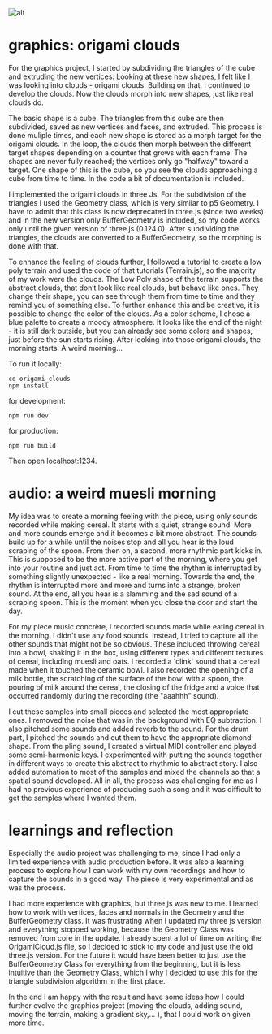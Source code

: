 
![alt](./img/origamiclouds.png)

# graphics: origami clouds

For the graphics project, I started by subdividing the triangles of the cube and extruding the new vertices. Looking at these new shapes, I felt like I was looking into clouds - origami clouds. Building on that, I continued to develop the clouds. Now the clouds morph into new shapes, just like real clouds do.

The basic shape is a cube. The triangles from this cube are then subdivided, saved as new vertices and faces, and extruded. This process is done muliple times, and each new shape is stored as a morph target for the origami clouds. In the loop, the clouds then morph between the different target shapes depending on a counter that grows with each frame.  The shapes are never fully reached; the vertices only go "halfway" toward a target. One shape of this is the cube, so you see the clouds approaching a cube from time to time. In the code a bit of documentation is included.

I implemented the origami clouds in three Js. For the subdivision of the triangles I used the Geometry class, which is very similar to p5 Geometry. I have to admit that this class is now deprecated in three.js (since two weeks) and in the new version only BufferGeometry is included, so my code works only until the given version of three.js (0.124.0). After subdividing the triangles, the clouds are converted to a BufferGeometry, so the morphing is done with that.


To enhance the feeling of clouds further, I followed a tutorial to create a low poly terrain and used the code of that tutorials (Terrain.js), so the majority of my work were the clouds. 
The Low Poly shape of the terrain supports the abstract clouds, that don’t look like real clouds, but behave like ones. They change their shape, you can see through them from time to time and they remind you of something else. To further enhance this and be creative, it is possible to change the color of the clouds. As a color scheme, I chose a blue palette to create a moody atmosphere. It looks like the end of the night - it is still dark outside, but you can already see some colors and shapes, just before the sun starts rising. After looking into those origami clouds, the morning starts. A weird morning... 

To run it locally: 
```
cd origami_clouds
npm install
```
for development:
```
npm run dev` 
```
for production:
```
npm run build
```

Then open localhost:1234.


# audio: a weird muesli morning

My idea was to create a morning feeling with the piece, using only sounds recorded while making cereal. It starts with a quiet, strange sound. More and more sounds emerge and it becomes a bit more abstract. The sounds build up for a while until the noises stop and all you hear is the loud scraping of the spoon. From then on, a second, more rhythmic part kicks in. This is supposed to be the more active part of the morning, where you get into your routine and just act. From time to time the rhythm is interrupted by something slightly unexpected - like a real morning. Towards the end, the rhythm is interrupted more and more and turns into a strange, broken sound. At the end, all you hear is a slamming and the sad sound of a scraping spoon. This is the moment when you close the door and start the day.

For my piece music concrète, I recorded sounds made while eating cereal in the morning. I didn't use any food sounds. Instead, I tried to capture all the other sounds that might not be so obvious. These included throwing cereal into a bowl, shaking it in the box, using different types and different textures of cereal, including muesli and oats. I recorded a 'clink' sound that a cereal made when it touched the ceramic bowl. I also recorded the opening of a milk bottle, the scratching of the surface of the bowl with a spoon, the pouring of milk around the cereal, the closing of the fridge and a voice that occurred randomly during the recording (the "aaahhh" sound).

I cut these samples into small pieces and selected the most appropriate ones. I removed the noise that was in the background with EQ subtraction. I also pitched some sounds and added reverb to the sound. For the drum part, I pitched the sounds and cut them to have the appropriate diamond shape. From the pling sound, I created a virtual MIDI controller and played some semi-harmonic keys. I experimented with putting the sounds together in different ways to create this abstract to rhythmic to abstract story. I also added automation to most of the samples and mixed the channels so that a spatial sound developed. All in all, the process was challenging for me as I had no previous experience of producing such a song and it was difficult to get the samples where I wanted them.

# learnings and reflection


Especially the audio project was challenging to me, since I had only a limited experience with audio production before. It was also a learning process to explore how I can work with my own recordings and how to capture the sounds in a good way. The piece is very experimental and as was the process. 

I had more experience with graphics, but three.js was new to me. I learned how to work with vertices, faces and normals in the Geometry and the BufferGeometry class. It was frustrating when I updated my three js version and everything stopped working, because the Geometry Class was removed from core in the update. I already spent a lot of time on writing the OrigamiCloud.js file, so I decided to stick to my code and just use the old three.js version. For the future it would have been better to just use the BufferGeometry Class for everything from the beginning, but it is less intuitive than the Geometry Class, which I why I decided to use this for the triangle subdivision algorithm in the first place.

In the end I am happy with the result and have some ideas how I could further evolve the graphics project (moving the clouds, adding sound, moving the terrain, making a gradient sky,… ), that I could work on given more time.
